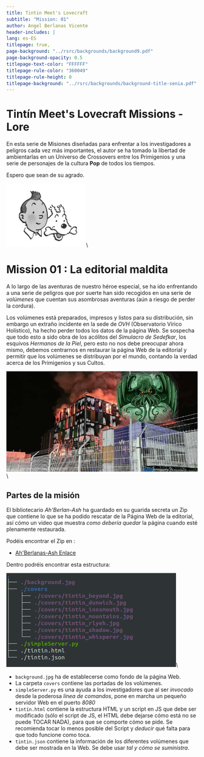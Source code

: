 ```yaml
---
title: Tintin Meet's Lovecraft
subtitle: "Mission: 01"
author: Angel Berlanas Vicente
header-includes: |
lang: es-ES
titlepage: true,
page-background: "../rsrc/backgrounds/background9.pdf"
page-background-opacity: 0.5
titlepage-text-color: "FFFFFF"
titlepage-rule-color: "360049"
titlepage-rule-height: 0
titlepage-background: "../rsrc/backgrounds/background-title-senia.pdf"
---
```


# Tintín Meet's Lovecraft Missions - Lore

En esta serie de Misiones diseñadas para enfrentar a los investigadores a peligros cada 
vez más importantes, el autor se ha tomado la libertad de ambientarlas en un Universo de
Crossovers entre los Primigenios y una serie de personajes de la cultura **Pop** de todos los tiempos.

Espero que sean de su agrado.

![Tintin](imgs/tintin.jpg)\

# Mission 01 : La editorial maldita

A lo largo de las aventuras de nuestro héroe especial, se ha ido enfrentando a una serie de peligros que por suerte han sido recogidos en una seríe de *volúmenes* que cuentan sus asombrosas aventuras (aún a riesgo de perder la cordura).

Los volúmenes está preparados, impresos y listos para su distribución, sin embargo un extraño incidente en la sede de *OVH* (Observatorio Vírico Holístico), ha hecho perder todos los datos de la página Web. Se sospecha que todo esto a sido obra de los acólitos del *Simulacro de Sedefkar*, los esquivos *Hermanos de la Piel*, pero esto no nos debe preocupar ahora mismo, debemos centrarnos en restaurar la página Web de la editorial y permitir que los volúmenes se distribuyan por el mundo, contando la verdad acerca de los Primigenios y sus Cultos.

![OVH](imgs/ovh-fuego.png)\

## Partes de la misión

El bibliotecario *Ah'Berlan-Ash* ha guardado en su guarida secreta un Zip que contiene lo que se ha podido rescatar de la Página Web de la editorial, así cómo un video que muestra *como debería quedar* la página cuando esté plenamente restaurada.

Podéis encontrar el Zip en :

- [Ah'Berlanas-Ash Enlace](http://aberlanas.ovh/coachez/mision01.zip)

Dentro podréis encontrar esta estructura:

![Zip](imgs/mision-zip.png)\

- `background.jpg` ha de establecerse como fondo de la página Web.
- La carpeta `covers` contiene las portadas de los volúmenes.
- `simpleServer.py` es una ayuda a los investigadores que al ser *invocado* desde la poderosa *línea de comandos*, pone en marcha un pequeño servidor Web en el puerto *8080*
- `tintín.html` contiene la estructura HTML y un script en JS que debe ser modificado (sólo el script de JS, el HTML debe dejarse cómo está no se puede TOCAR NADA), para que se comporte cómo se pide. Se recomienda tocar lo menos posible del Script y *deducir* qué falta para que todo funcione como toca. 
- `tintin.json` contiene la información de los diferentes volúmenes que debe ser mostrada en la Web. Se debe usar *tal y cómo se suministra*.





